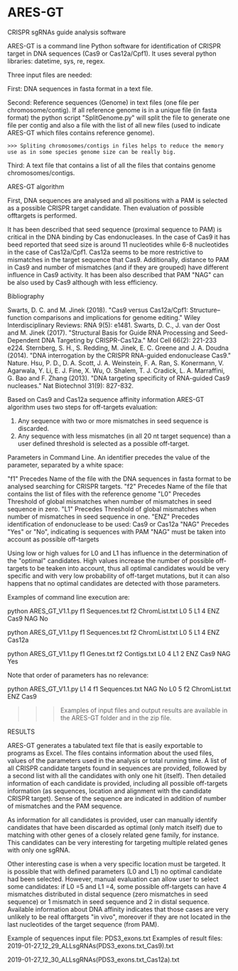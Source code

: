 # ARES-GT
CRISPR sgRNAs guide analysis software

ARES-GT is a command line Python software for identification of CRISPR target in DNA sequences (Cas9 or Cas12a/Cpf1).
It uses several python libraries: datetime, sys, re, regex.

Three input files are needed:

  First: DNA sequences in fasta format in a text file.
  
  Second: Reference sequences (Genome) in text files (one file per chromosome/contig). If all reference genome is in a unique file (in fasta format) the python script "SplitGenome.py" will split the file to generate one file per contig and also a file with the list of all new files (used to indicate ARES-GT which files contains reference genome).
  
    >>> Spliting chromosomes/contigs in files helps to reduce the memory use as in some species genome size can be really big.
    
   Third: A text file that contains a list of all the files that contains genome chromosomes/contigs.

ARES-GT algorithm

  First, DNA sequences are analysed and all positions with a PAM is selected as a possible CRISPR target candidate. Then evaluation of possible offtargets is performed.

  It has been described that seed sequence (proximal sequence to PAM) is critical in the DNA binding by Cas endonucleases. In the case of Cas9 it has beed reported that seed size is around 11 nucleotides while 6-8 nucleotides in the case of Cas12a/Cpf1. Cas12a seems to be more restrictive to mismatches in the target sequence that Cas9. Additionally, distance to PAM in Cas9 and number of mismatches (and if they are grouped) have different influence in Cas9 activity. It has been also described that PAM "NAG" can be also used by Cas9 although with less efficiency.
  
  Bibliography
  
  Swarts, D. C. and M. Jinek (2018). "Cas9 versus Cas12a/Cpf1: Structure–function comparisons and implications for genome editing." Wiley Interdisciplinary Reviews: RNA 9(5): e1481.
  Swarts, D. C., J. van der Oost and M. Jinek (2017). "Structural Basis for Guide RNA Processing and Seed-Dependent DNA Targeting by CRISPR-Cas12a." Mol Cell 66(2): 221-233 e224.
  Sternberg, S. H., S. Redding, M. Jinek, E. C. Greene and J. A. Doudna (2014). "DNA interrogation by the CRISPR RNA-guided endonuclease Cas9." Nature.
  Hsu, P. D., D. A. Scott, J. A. Weinstein, F. A. Ran, S. Konermann, V. Agarwala, Y. Li, E. J. Fine, X. Wu, O. Shalem, T. J. Cradick, L. A. Marraffini, G. Bao and F. Zhang (2013). "DNA targeting specificity of RNA-guided Cas9 nucleases." Nat Biotechnol 31(9): 827-832.

Based on Cas9 and Cas12a sequence affinity information ARES-GT algorithm uses two steps for off-targets evaluation:

  1) Any sequence with two or more mismatches in seed sequence is discarded.
  2) Any sequence with less mismatches (in all 20 nt target sequence) than a user defined threshold is selected as a possible off-target.

Parameters in Command Line. An identifier precedes the value of the parameter, separated by a white space:

  "f1" Precedes Name of the file with the DNA sequences in fasta format to be analysed searching for CRISPR targets.
  "f2" Precedes Name of the file that contains the list of files with the reference genome
  "L0" Precedes Threshold of global mismatches when number of mismatches in seed sequence in zero.
  "L1" Precedes Threshold of global mismatches when number of mismatches in seed sequence in one.
  "ENZ" Precedes identification of endonuclease to be used: Cas9 or Cas12a
  "NAG" Precedes "Yes" or "No", indicating is sequences with PAM "NAG" must be taken into account as possible off-targets 

Using low or high values for L0 and L1 has influence in the determination of the "optimal" candidates. High values increase the number of possible off-targets to be teaken into account, thus all optimal candidates would be very specific and with very low probability of off-target mutations, but it can also happens that no optimal candidates are detected with those parameters.

Examples of command line execution are:

  python ARES_GT_V1.1.py f1 Sequences.txt f2 ChromList.txt L0 5 L1 4 ENZ Cas9 NAG No
 
  python ARES_GT_V1.1.py f1 Sequences.txt f2 ChromList.txt L0 5 L1 4 ENZ Cas12a
 
  python ARES_GT_V1.1.py f1 Genes.txt f2 Contigs.txt L0 4 L1 2 ENZ Cas9 NAG Yes
 
Note that order of parameters has no relevance:

  python ARES_GT_V1.1.py L1 4 f1 Sequences.txt NAG No L0 5 f2 ChromList.txt ENZ Cas9
 
  >>> Examples of input files and output results are available in the ARES-GT folder and in the zip file.

RESULTS

  ARES-GT generates a tabulated text file that is easily exportable to programs as Excel.
  The files contains information about the used files, values of the parameters used in the analysis or total running time.
  A list of all CRISPR candidate targets found in sequences are provided, followed by a second list with all the candidates with only one hit (itself). Then detailed information of each candidate is provided, including all possible off-targets information (as sequences, location and alignment with the candidate CRISPR target). Sense of the sequence are indicated in addition of number of mismatches and the PAM sequence.
  
  As information for all candidates is provided, user can manually identify candidates that have been discarded as optimal (only match itself) due to matching with other genes of a closely related gene family, for instance. This candidates can be very interesting for targeting multiple related genes with only one sgRNA.
  
  Other interesting case is when a very specific location must be targeted. It is possible that with defined parameters (L0 and L1) no optimal candidate had been selected. However, manual evaluation can allow user to select some candidates: if L0 =5 and L1 =4, some possible off-targets can have 4 mismatches distributed in distal sequence (zero mismatches in seed sequence) or 1 mismatch in seed sequence and 2 in distal sequence. Available information about DNA affinity indicates that those cases are very unlikely to be real offtargets "in vivo", moreover if they are not located in the last nucleotides of the target sequence (from PAM).

Example of sequences input file: PDS3_exons.txt
Examples of result files:
2019-01-27_12_29_ALLsgRNAs(PDS3_exons.txt_Cas9).txt

2019-01-27_12_30_ALLsgRNAs(PDS3_exons.txt_Cas12a).txt
